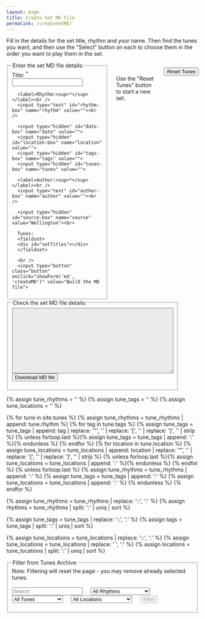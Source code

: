 ```yaml
---
layout: page
title: Create Set MD File
permalink: /createSetMD/
---
```

Fill in the details for the set title, rhythm and your name. Then find the tunes you want, and then use the "Select" button on each to choose them
in the order you want to play them in the set.

<div class="row">
<div class="small-4 columns">
<fieldset style="display: inline-block; vertical-align: middle;">
  <legend>Enter the set MD file details:</legend>
  <div class="container">
  <form id="createMD" method="get">
      <label>Title: <sup>*</sup></label><br />
      <input type="text" id="title-box" name="title" value=""><br />

	  <label>Rhythm:<sup>*</sup></label><br />
	  <input type="text" id="rhythm-box" name="rhythm" value=""><br />

	  <input type="hidden" id="date-box" name="date" value="">
	  <input type="hidden" id="location-box" name="location" value="">
	  <input type="hidden" id="tags-box" name="tags" value="">
	  <input type="hidden" id="tunes-box" name="tunes" value="">

	  <label>Author:<sup>*</sup></label><br />
	  <input type="text" id="author-box" name="author" value=""><br />

	  <input type="hidden" id="source-box" name="source" value="Wellington"><br>

	  Tunes:
	  <fieldset>
	  <div id="setTitles"></div>
	  </fieldset>

	  <br />
	  <input type="button" class="button" onclick="showForm('md', 'createMD')" value="Build the MD file">
</form>
</div>
</fieldset>

<br />
<br />
Use the "Reset Tunes" button to start a new set.
<form>
<p>
<input value='Reset Tunes' type='button' class="loopButton" onclick='Reset()' />
</p>
</form>

</div>
<div class="small-4 columns">
<fieldset style="display: inline-block; vertical-align: middle;">
<legend>Check the set MD file details:</legend>
<div class="container">
<textarea id="md" rows="11" cols="50" style="background-color: #ebebeb" spellcheck="false"></textarea>
<!-- Allow the user to save their MD-->
<form>
   <span title="Download the MD data you've entered. Don't lose your work!">      
  		<input value='Download MD file' type='button' class="button"         onclick='downloadFile(document.getElementById("filename").value, document.getElementById("md").value)' />
   </span>
</form>
</div>
</fieldset>
</div>
<div class="small-4 columns">
</div>
</div>

<textarea id="filename" style="display:none;"></textarea>
<textarea id="setTunes" style="display:none;">[</textarea>

{% assign tune_rhythms = '' %}
{% assign tune_tags = '' %}
{% assign tune_locations = '' %}

{% for tune in site.tunes %}
    {% assign tune_rhythms = tune_rhythms | append: tune.rhythm %}
    {% for tag in tune.tags %}
        {% assign tune_tags = tune_tags | append: tag | replace: '"', '' | replace: '[', '' | replace: ']', '' | strip %}
        {% unless forloop.last %}{% assign tune_tags = tune_tags | append: ':' %}{% endunless %}
    {% endfor %}
    {% for location in tune.location %}
        {% assign tune_locations = tune_locations | append: location | replace: '"', '' | replace: '[', '' | replace: ']', '' | strip %}
        {% unless forloop.last %}{% assign tune_locations = tune_locations | append: ':' %}{% endunless %}
    {% endfor %}
    {% unless forloop.last %}
        {% assign tune_rhythms = tune_rhythms | append: ':' %}
        {% assign tune_tags = tune_tags | append: ':' %}
        {% assign tune_locations = tune_locations | append: ':' %}
    {% endunless %}
{% endfor %}

{% assign tune_rhythms = tune_rhythms | replace: '::', ':' %}
{% assign rhythms = tune_rhythms | split: ':' | uniq | sort %}

{% assign tune_tags = tune_tags | replace: '::', ':' %}
{% assign tags = tune_tags | split: ':' | uniq | sort %}

{% assign tune_locations = tune_locations | replace: '::', ':' %}
{% assign tune_locations = tune_locations | replace: ' ', ':' %}
{% assign locations = tune_locations | split: ':' | uniq | sort %}

<div id="search_controls">
<fieldset>
    <legend>Filter from Tunes Archive:</legend>
	Note: Filtering will reset the page - you may remove already selected tunes.
    <form id="wellington" method="get">
        <br />
        <span title="Filter the Tunes Archive for tunes by title or by type such as 'reel', 'jig', 'polka'. You can also look for 'tags' such as 'Slow Session, 'Beginner'">        
		<input type="text" id="title-box" name="title" placeholder='Search'
            value='' onkeydown="enable_button()">
        &emsp;
        <select id="tune-rhythm-box" name="tune-rhythm"  onChange="enable_button()">
            <option value="">All Rhythms</option>
            {% for rhythm in rhythms %}
            {% if rhythm != '' %}
            <option value="{{ rhythm }}">{{ rhythm | capitalize }}</option>
            {% endif %}
            {% endfor %}
        </select>
        &emsp;
        <select id="tune-tags-box" name="tune-tags" onChange="enable_button()">
            <option value="">All Tunes</option>
            {% for tag in tags %}
            {% if tag != '' %}
            <option value="{{ tag }}">{{ tag | capitalize }}</option>
            {% endif %}
            {% endfor %}
        </select>
        &emsp;
        <select id="tune-location-box" name="tune-location" onChange="enable_button()">
            <option value="">All Locations</option>
            {% for location in locations %}
            {% if location != '' %}
            <option value="{{ location }}">{{ location | capitalize }}</option>
            {% endif %}
            {% endfor %}
        </select>
        </span>    
        &emsp;
        <span title="Run the filter with the default settings to see the whole list">
        <input class="filterButton filterDisabled" id="submit_button" type="submit" name="submit" value="Filter" disabled>
        </span>      
    </form>
    <p></p>
    <div id="tunes-count"></div>
</fieldset>
</div>

<br />
<div id="tunes-table"></div>
<div id="abc-textareas"></div>

<script>
    window.store = {
      {% assign tuneID = 3000 %}
      {% assign tunes =  site.tunes | sort: 'title' %}
      {% for tune in tunes %}
          {% assign tuneID = tuneID | plus: 1 %}
          "{{ tuneID }}": {
              "title": "{{ tune.title | xml_escape }}",
			  "mdFile": "{{ tune.titleID | xml_escape }}",
              "tuneID": "{{ tuneID }}",
              "key": "{{ tune.key | xml_escape }}",
              "mode": "{{ tune.mode | xml_escape }}",
              "rhythm": "{{ tune.rhythm | xml_escape }}",
              "location": "{{ tune.location | xml_escape }}",
              "tags": "{{ tune.tags | array_to_sentence_string }}",
              "url": "{{ tune.url | xml_escape }}",
          }{% unless forloop.last %},{% endunless %}
      {% endfor %}
    };
</script>

<script src="{{ site.js_host }}/js/lunr.min.js"></script>
<script src="{{ site.js_host }}/js/build_table_md.js"></script>
<script src="{{ site.js_host }}/js/webpage_tools.js"></script>


<script>
var tuneIDs = [];

function appendSetTunes(mdfile, tuneID) {
	document.getElementById('setTitles').innerHTML += mdfile + "<br />";
	document.getElementById('setTunes').innerHTML += mdfile + ", ";
	document.getElementById(tuneID).style.backgroundColor = 'Khaki';
	tuneIDs.push(tuneID);
}

function Reset() {
	document.getElementById('setTitles').innerHTML = '';
    document.getElementById('setTunes').innerHTML = '[';
    document.getElementById('md').innerHTML = '';
	var tLen = tuneIDs.length;
	for (i = 0; i < tLen; i++) {
		document.getElementById(tuneIDs[i]).style.backgroundColor = '';
	}
	tuneIDs = [];
}

function showForm(textArea, myForm) {
    var elements = document.getElementById(myForm).elements;
    var obj = {};
    var date = new Date();
    var day = date.getDate();
    var month = date.getMonth() + 1;
    var year = date.getFullYear();
    var locationNotProcessed = 1;

    document.getElementById(textArea).innerHTML = '---\n';
    for(var i = 0 ; i < elements.length ; i++){
        var item = elements.item(i);

		if (item.name == "") {
			continue;
		}
        if (item.value == "Build the MD file") {
            continue;
        }

        switch(item.name) {
			case 'title':
				if (item.value == '') {
					alert("'Title' is required");
        			return false;
				}
				obj[item.name] = item.value;
				break;
			case 'rhythm':
				if (item.value == '') {
					alert("'Rhythm' is required");
		        	return false;
				}
				obj[item.name] = item.value;
				break;
			case 'author':
				if (item.value == '') {
					alert("'Author' is required");
	        		return false;
				}
				obj[item.name] = item.value;
				break;
            case 'date':
                obj[item.name] = year + '-' + (month<=9 ? '0' + month : month) + '-' + (day <= 9 ? '0' + day : day)
                break;
			case 'location':
				obj[item.name] = 'Wellington';
				break;
			case 'tunes':
				obj[item.name] = document.getElementById('setTunes').value.concat(']').replace(', ]', ']');
				break;
            default:
                obj[item.name] = item.value;
        }
        document.getElementById(textArea).innerHTML += item.name + ': ' + obj[item.name] + '\n';
    }
    document.getElementById(textArea).innerHTML += '---\n';

    // Set the filename for downloading
    document.getElementById("filename").innerHTML = slugify(obj["title"]) + '.md'
}
</script>

<script>
$(document).ready(function() {
    $.tablesorter.defaults.sortList = [[0,0]];

    $("#search-results").tablesorter({headers: { 3:{sorter: false}}});  
});
</script>
